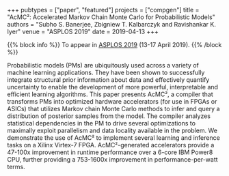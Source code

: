 +++
pubtypes = ["paper", "featured"]
projects = ["compgen"]
title = "AcMC²: Accelerated Markov Chain Monte Carlo for Probabilistic Models"
authors = "Subho S. Banerjee, Zbigniew T. Kalbarczyk and Ravishankar K. Iyer"
venue = "ASPLOS 2019"
date = 2019-04-13
+++

{{% block info %}}
To appear in [ASPLOS 2019](https://asplos-conference.org/) (13-17 April 2019).
{{% /block %}}

Probabilistic models (PMs) are ubiquitously used across a variety of machine learning applications.
They have been shown to successfully integrate structural prior information about data and
effectively quantify uncertainty to enable the development of more powerful, interpretable and
efficient learning algorithms. This paper presents AcMC², a compiler that transforms PMs into
optimized hardware accelerators (for use in FPGAs or ASICs) that utilizes Markov chain Monte Carlo
methods to infer and query a distribution of posterior samples from the model. The compiler analyzes
statistical dependencies in the PM to drive several optimizations to maximally exploit parallelism
and data locality available in the problem. We demonstrate the use of AcMC² to implement several
learning and inference tasks on a Xilinx Virtex-7 FPGA. AcMC²-generated accelerators provide a
47-100x improvement in runtime performance over a 6-core IBM Power8 CPU, further providing a
753-1600x improvement in performance-per-watt terms.
